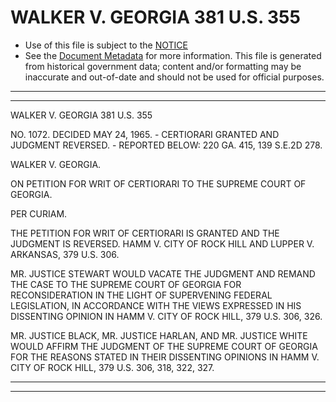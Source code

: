 ---
---

# WALKER V. GEORGIA 381 U.S. 355

* Use of this file is subject to the [NOTICE](https://github.com/publicdocs/notice/blob/master/NOTICE)
* See the [Document Metadata](../../../) for more information.
  This file is generated from historical government data; content and/or formatting may be inaccurate and out-of-date and should not be used for official purposes.

----------
----------

WALKER V. GEORGIA 381 U.S. 355

NO. 1072.  DECIDED MAY 24, 1965.  - CERTIORARI GRANTED AND JUDGMENT REVERSED.  - REPORTED BELOW: 220 GA. 415, 139 S.E.2D 278.

WALKER V. GEORGIA.

ON PETITION FOR WRIT OF CERTIORARI TO THE SUPREME COURT OF GEORGIA.

PER CURIAM.

THE PETITION FOR WRIT OF CERTIORARI IS GRANTED AND THE JUDGMENT IS REVERSED.  HAMM V. CITY OF ROCK HILL AND LUPPER V. ARKANSAS, 379 U.S. 306.

MR. JUSTICE STEWART WOULD VACATE THE JUDGMENT AND REMAND THE CASE TO THE SUPREME COURT OF GEORGIA FOR RECONSIDERATION IN THE LIGHT OF SUPERVENING FEDERAL LEGISLATION, IN ACCORDANCE WITH THE VIEWS EXPRESSED IN HIS DISSENTING OPINION IN HAMM V. CITY OF ROCK HILL, 379 U.S. 306, 326.

MR. JUSTICE BLACK, MR. JUSTICE HARLAN, AND MR. JUSTICE WHITE WOULD AFFIRM THE JUDGMENT OF THE SUPREME COURT OF GEORGIA FOR THE REASONS STATED IN THEIR DISSENTING OPINIONS IN HAMM V. CITY OF ROCK HILL, 379 U.S. 306, 318, 322, 327.


----------
----------


